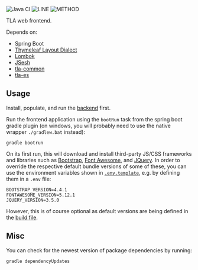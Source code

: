 ![Java CI](https://github.com/JKatzwinkel/tla-web/workflows/build/badge.svg)
![LINE](https://img.shields.io/badge/line--coverage-91%25-brightgreen.svg)
![METHOD](https://img.shields.io/badge/method--coverage-73%25-yellow.svg)

TLA web frontend.

Depends on:

- Spring Boot
- [Thymeleaf Layout Dialect](https://ultraq.github.io/thymeleaf-layout-dialect/)
- [Lombok](https://projectlombok.org/)
- [JSesh](https://github.com/rosmord/jsesh)
- [tla-common](https://github.com/JKatzwinkel/tla-common)
- [tla-es](https://github.com/JKatzwinkel/tla-es)


## Usage

Install, populate, and run the [backend](https://github.com/JKatzwinkel/tla-es) first.


Run the frontend application using the `bootRun` task from the spring boot gradle plugin
(on windows, you will probably need to use the native wrapper `./gradlew.bat` instead):

    gradle bootrun

On its first run, this will download and install third-party JS/CSS frameworks and libraries such as
[Bootstrap](https://getbootstrap.com/), [Font Awesome](https://fontawesome.com/), and
[JQuery](https://jquery.com/).
In order to override the respective default bundle versions of some of these, you can use the environment variables
shown in [`.env.template`](.env.template), e.g. by defining them in a `.env` file:

    BOOTSTRAP_VERSION=4.4.1
    FONTAWESOME_VERSION=5.12.1
    JQUERY_VERSION=3.5.0

However, this is of course optional as default versions are being defined in the
[build file](build.gradle).


## Misc

You can check for the newest version of package dependencies by running:

    gradle dependencyUpdates

